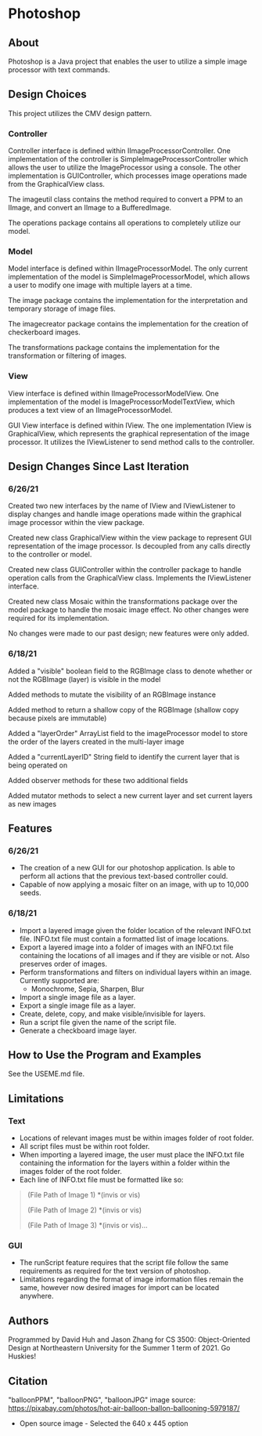 # Photoshop

## About

Photoshop is a Java project that enables the user to utilize a simple image processor with text
commands.

## Design Choices

This project utilizes the CMV design pattern.

### Controller

Controller interface is defined within IImageProcessorController. One implementation of
the controller is SimpleImageProcessorController which allows the user to utilize the ImageProcessor
using a console. The other implementation is GUIController, which processes image operations made
from the GraphicalView class.

The imageutil class contains the method required to convert a PPM to an IImage, and convert an
IImage to a BufferedImage.

The operations package contains all operations to completely utilize our model.

### Model

Model interface is defined within IImageProcessorModel. The only current implementation of the model
is SimpleImageProcessorModel, which allows a user to modify one image with multiple layers at a
time.

The image package contains the implementation for the interpretation and temporary storage of image
files.

The imagecreator package contains the implementation for the creation of checkerboard images.

The transformations package contains the implementation for the transformation or filtering of
images.

### View

View interface is defined within IImageProcessorModelView. One implementation of the
model is ImageProcessorModelTextView, which produces a text view of an IImageProcessorModel.

GUI View interface is defined within IView. The one implementation IView is GraphicalView, 
which represents the graphical representation of the image processor. It utilizes the IViewListener
to send method calls to the controller.

## Design Changes Since Last Iteration

### 6/26/21

Created two new interfaces by the name of IView and IViewListener to display changes and
handle image operations made within the graphical image processor within the view package.

Created new class GraphicalView within the view package to represent GUI representation of 
the image processor. Is decoupled from any calls directly to the controller or model. 

Created new class GUIController within the controller package to handle operation calls from 
the GraphicalView class. Implements the IViewListener interface.

Created new class Mosaic within the transformations package over the model package to 
handle the mosaic image effect. No other changes were required for its implementation.

No changes were made to our past design; new features were only added.



### 6/18/21

Added a "visible" boolean field to the RGBImage class to denote whether or not the RGBImage (layer)
is visible in the model

Added methods to mutate the visibility of an RGBImage instance

Added method to return a shallow copy of the RGBImage (shallow copy because pixels are immutable)

Added a "layerOrder" ArrayList<String> field to the imageProcessor model to store the order of the
layers created in the multi-layer image

Added a "currentLayerID" String field to identify the current layer that is being operated on

Added observer methods for these two additional fields

Added mutator methods to select a new current layer and set current layers as new images

## Features

### 6/26/21
- The creation of a new GUI for our photoshop application. Is able to perform 
all actions that the previous text-based controller could.
- Capable of now applying a mosaic filter on an image, with up to 10,000 seeds.

### 6/18/21
- Import a layered image given the folder location of the relevant INFO.txt file. INFO.txt file must
  contain a formatted list of image locations.
- Export a layered image into a folder of images with an INFO.txt file containing the locations of
  all images and if they are visible or not. Also preserves order of images.
- Perform transformations and filters on individual layers within an image. Currently supported are:
    - Monochrome, Sepia, Sharpen, Blur
- Import a single image file as a layer.
- Export a single image file as a layer.
- Create, delete, copy, and make visible/invisible for layers.
- Run a script file given the name of the script file.
- Generate a checkboard image layer.

## How to Use the Program and Examples

See the USEME.md file.

## Limitations

### Text 
- Locations of relevant images must be within images folder of root folder.
- All script files must be within root folder.
- When importing a layered image, the user must place the INFO.txt file containing the information
  for the layers within a folder within the images folder of the root folder.
- Each line of INFO.txt file must be formatted like so:

> (File Path of Image 1) *(invis or vis)
>
>  (File Path of Image 2) *(invis or vis)
>
> (File Path of Image 3) *(invis or vis)...

### GUI
- The runScript feature requires that the script file follow the same requirements as 
required for the text version of photoshop.
- Limitations regarding the format of image information files remain the same, however 
now desired images for import can be located anywhere.

## Authors

Programmed by David Huh and Jason Zhang for CS 3500: Object-Oriented Design at Northeastern
University for the Summer 1 term of 2021. Go Huskies!

## Citation

"balloonPPM", "balloonPNG", "balloonJPG" image source:
https://pixabay.com/photos/hot-air-balloon-ballon-ballooning-5979187/

- Open source image - Selected the 640 x 445 option